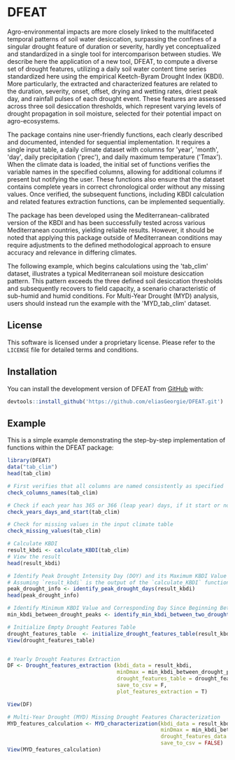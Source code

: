 # DFEAT

<!-- badges: start -->

<!-- badges: end -->

Agro-environmental impacts are more closely linked to the multifaceted temporal patterns of soil water desiccation,
surpassing the confines of a singular drought feature of duration or severity,
hardly yet conceptualized and standardized in a single tool for intercomparison between studies.
We describe here the application of a new tool, DFEAT, to compute a diverse set of drought features,
utilizing a daily soil water content time series standardized here using the empirical Keetch-Byram Drought Index (KBDI).
More particularly, the extracted and characterized features are related to the duration, severity, onset, offset, drying and wetting rates, driest peak day, and rainfall pulses of each drought event.
These features are assessed across three soil desiccation thresholds, which represent varying levels of drought propagation in soil moisture, selected for their potential impact on agro-ecosystems.


The package contains nine user-friendly functions, each clearly described and documented, intended for sequential implementation.
It requires a single input table, a daily climate dataset with columns for 'year', 'month', 'day',
daily precipitation ('prec'), and daily maximum temperature ('Tmax'). When the climate data is loaded,
the initial set of functions verifies the variable names in the specified columns, allowing for additional columns if present but notifying the user.
These functions also ensure that the dataset contains complete years in correct chronological order without any missing values. Once verified,
the subsequent functions, including KBDI calculation and related features extraction functions, can be implemented sequentially.

The package has been developed using the Mediterranean-calibrated version of the KBDI and has been successfully tested across various Mediterranean countries,
yielding reliable results. However, it should be noted that applying this package outside of Mediterranean conditions
may require adjustments to the defined methodological approach to ensure accuracy and relevance in differing climates.

The following example, which begins calculations using the 'tab_clim' dataset, illustrates a typical Mediterranean soil moisture desiccation pattern.
This pattern exceeds the three defined soil desiccation thresholds and subsequently recovers to field capacity, a scenario characteristic of sub-humid and humid conditions.
For Multi-Year Drought (MYD) analysis, users should instead run the example with the 'MYD_tab_clim' dataset.

## License
This software is licensed under a proprietary license. Please refer to the `LICENSE` file for detailed terms and conditions.

## Installation

You can install the development version of DFEAT from [GitHub](https://github.com/eliasGeorgie/DFEAT.git) with:

``` r
devtools::install_github('https://github.com/eliasGeorgie/DFEAT.git')
```

## Example

This is a simple example demonstrating the step-by-step implementation of functions within the DFEAT package:



``` r
library(DFEAT)
data("tab_clim")
head(tab_clim)

# First verifies that all columns are named consistently as specified
check_columns_names(tab_clim)

# Check if each year has 365 or 366 (leap year) days, if it start or no on January 1st, and if years are in chornological order
check_years_days_and_start(tab_clim)

# Check for missing values in the input climate table
check_missing_values(tab_clim)

# Calculate KBDI
result_kbdi <- calculate_KBDI(tab_clim)
# View the result
head(result_kbdi)

# Identify Peak Drought Intensity Day (DOY) and its Maximum KBDI Value for Each Year
# Assuming `result_kbdi` is the output of the `calculate_KBDI` function
peak_drought_info <- identify_peak_drought_days(result_kbdi)
head(peak_drought_info)

# Identify Minimum KBDI Value and Corresponding Day Since Beginning Between Two Consecutive Peak Drought Days (Peak.KBDI.DOY)
min_kbdi_between_drought_peaks <- identify_min_kbdi_between_two_drought_peaks(result_kbdi, peak_drought_info)

# Initialize Empty Drought Features Table
drought_features_table  <- initialize_drought_features_table(result_kbdi)
View(drought_features_table)


# Yearly Drought Features Extraction
DF <- Drought_features_extraction (kbdi_data = result_kbdi,
                                   minDmax = min_kbdi_between_drought_peaks,
                                   drought_features_table = drought_features_table,
                                   save_to_csv = F,
                                   plot_features_extraction = T)

View(DF)

# Multi-Year Drought (MYD) Missing Drought Features Characterization
MYD_features_calculation <- MYD_characterization(kbdi_data = result_kbdi,
                                                 minDmax = min_kbdi_between_drought_peaks,
                                                 drought_features_data = DF,
                                                 save_to_csv = FALSE)
View(MYD_features_calculation)

```
